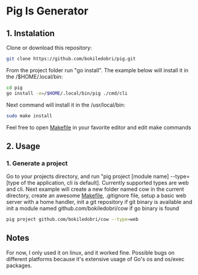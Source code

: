 # Pig Is Generator

## 1. Instalation
   Clone or download this repository:
   ```bash
   git clone https://github.com/bokiledobri/pig.git
   ```
   From the project folder run "go install". The example below will install it in the /$HOME/.local/bin:

   ```bash
   cd pig
   go install -o=/$HOME/.local/bin/pig ./cmd/cli
   ```
    
   Next command will install it in the /usr/local/bin:

   ```bash
   sudo make install
   ```

   Feel free to open [Makefile](https://www.alexedwards.net/blog/a-time-saving-makefile-for-your-go-projects) in your favorite editor and edit make commands

## 2. Usage
### 1. Generate a project
   Go to your projects directory, and run "pig project [module name] --type=[type of the application, cli is default].
   Currently supported types are web and cli. Next example will create a new folder named cow in the current directory, create an awesome [Makefile](https://www.alexedwards.net/blog/a-time-saving-makefile-for-your-go-projects),
   .gitignore file, setup a basic web server with a home handler, init a git repository if git binary is available and init a module named github.com/bokiledobri/cow
   if go binary is found
   ```bash
   pig project github.com/bokiledobri/cow --type=web
   ```
## Notes
   For now, I only used it on linux, and it worked fine. Possible bugs on different platforms because it's extensive usage of Go's os and os/exec packages.
